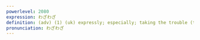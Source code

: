 ```yaml
---
powerlevel: 2080
expression: わざわざ
definition: (adv) (1) (uk) expressly; especially; taking the trouble (to do); going to the trouble of (doing); going out of one's way (to do); (2) (uk) intentionally; deliberately; (P)
pronunciation: わざわざ
---
```

